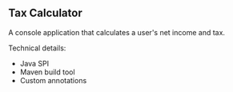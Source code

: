 
## Tax Calculator

A console application that calculates a user's net income and tax. 

Technical details: 
- Java SPI
- Maven build tool
- Custom annotations
